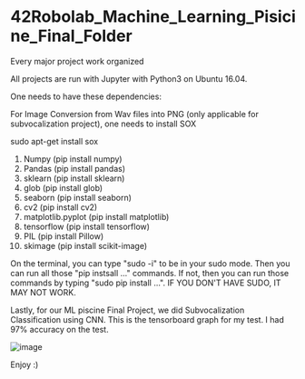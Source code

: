 # 42Robolab_Machine_Learning_Pisicine_Final_Folder
Every major project work organized

All projects are run with Jupyter with Python3 on Ubuntu 16.04.

One needs to have these dependencies:

For Image Conversion from Wav files into PNG (only applicable for subvocalization project), one needs to install SOX

sudo apt-get install sox

1. Numpy (pip install numpy)
2. Pandas (pip install pandas)
3. sklearn (pip install sklearn)
4. glob (pip install glob)
5. seaborn (pip install seaborn)
6. cv2 (pip install cv2)
7. matplotlib.pyplot (pip install matplotlib)
8. tensorflow (pip install tensorflow)
9. PIL (pip install Pillow)
10. skimage (pip install scikit-image)

On the terminal, you can type "sudo -i" to be in your sudo mode. Then you can run all those "pip instsall ..." commands.
If not, then you can run those commands by typing "sudo pip install ...". IF YOU DON'T HAVE SUDO, IT MAY NOT WORK.

Lastly, for our ML piscine Final Project, we did Subvocalization Classification using CNN.
This is the tensorboard graph for my test. I had 97% accuracy on the test.

![image](https://imgur.com/n58uhGs)

Enjoy :)
